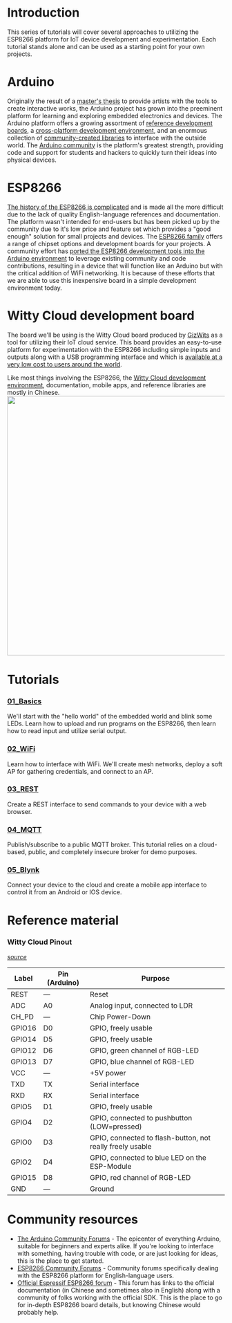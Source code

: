 # Introduction
This series of tutorials will cover several approaches to utilizing the ESP8266 platform for IoT device development and experimentation.  Each tutorial stands alone and can be used as a starting point for your own projects.

# Arduino
Originally the result of a [master's thesis](https://arduinohistory.github.io/) to provide artists with the tools to create interactive works, the Arduino project has grown into the preeminent platform for learning and exploring embedded electronics and devices.  The Arduino platform offers a growing assortment of [reference development boards](https://www.arduino.cc/en/Main/Boards), a [cross-platform development environment](https://www.arduino.cc/en/Guide/Environment), and an enormous collection of [community-created libraries](https://www.arduino.cc/en/Reference/Libraries) to interface with the outside world.  The [Arduino community](https://forum.arduino.cc/) is the platform's greatest strength, providing code and support for students and hackers to quickly turn their ideas into physical devices.

# ESP8266
[The history of the ESP8266 is complicated](https://www.youtube.com/watch?v=AMMOrwqSPwY) and is made all the more difficult due to the lack of quality English-language references and documentation.  The platform wasn't intended for end-users but has been picked up by the community due to it's low price and feature set which provides a "good enough" solution for small projects and devices.  The [ESP8266 family](https://en.wikipedia.org/wiki/ESP8266#AI-Thinker_modules) offers a range of chipset options and development boards for your projects. A community effort has [ported the ESP8266 development tools into the Arduino environment](https://github.com/esp8266/Arduino) to leverage existing community and code contributions, resulting in a device that will function like an Arduino but with the critical addition of WiFi networking.  It is because of these efforts that we are able to use this inexpensive board in a simple development environment today.

# Witty Cloud development board
The board we'll be using is the Witty Cloud board produced by [GizWits](http://www.gizwits.com/) as a tool for utilizing their IoT cloud service.  This board provides an easy-to-use platform for experimentation with the ESP8266 including simple inputs and outputs along with a USB programming  interface and which is [available at a very low cost to users  around the world](http://www.aliexpress.com/wholesale?catId=0&SearchText=Witty+cloud+Development+Board).

Like most things involving the ESP8266, the [Witty Cloud development environment](http://site.gizwits.com/zh-cn/developer/), documentation, mobile apps, and reference libraries are mostly in Chinese.
<img src="https://github.com/aderusha/IoTWM-ESP8266/blob/master/Images/WittyCloudBoard.jpg" width="600">

# Tutorials
### [01_Basics](../01_Basics)
We'll start with the "hello world" of the embedded world and blink some LEDs.  Learn how to upload and run programs on the ESP8266, then learn how to read input and utilize serial output.

### [02_WiFi](../02_WiFi)
Learn how to interface with WiFi.  We'll create mesh networks, deploy a soft AP for gathering credentials, and connect to an AP.

### [03_REST](../03_REST)
Create a REST interface to send commands to your device with a web browser.

### [04_MQTT](../04_MQTT)
Publish/subscribe to a public MQTT broker.  This tutorial relies on a cloud-based, public, and completely insecure broker for demo purposes.

### [05_Blynk](../05_Blynk)
Connect your device to the cloud and create a mobile app interface to control it from an Android or IOS device.

# Reference material
### Witty Cloud Pinout
*[source](http://www.schatenseite.de/en/2016/04/22/esp8266-witty-cloud-module/)*

| Label | Pin (Arduino) | Purpose |
| --- | --- | --- |
| REST | — | Reset |
| ADC | A0 | Analog input, connected to LDR |
| CH_PD | — | Chip Power-Down |
| GPIO16 | D0 | GPIO, freely usable |
| GPIO14 | D5 | GPIO, freely usable |
| GPIO12 | D6 | GPIO, green channel of RGB-LED |
| GPIO13 | D7 | GPIO, blue channel of RGB-LED |
| VCC | — | +5V power |
| TXD | TX | Serial interface |
| RXD | RX | Serial interface |
| GPIO5 | D1 | GPIO, freely usable |
| GPIO4 | D2 | GPIO, connected to pushbutton (LOW=pressed) |
| GPIO0 | D3 | GPIO, connected to flash-button, not really freely usable |
| GPIO2 | D4 | GPIO, connected to blue LED on the ESP-Module |
| GPIO15 | D8 | GPIO, red channel of RGB-LED |
| GND | — | Ground |

# Community resources
* [The Arduino Community Forums](https://forum.arduino.cc/) - The epicenter of everything Arduino, suitable for beginners and experts alike.  If you're looking to interface with something, having trouble with code, or are just looking for ideas, this is the place to get started.
* [ESP8266 Community Forums](http://www.esp8266.com/) - Community forums specifically dealing with the ESP8266 platform for English-language users.
* [Official Espressif ESP8266 forum](http://bbs.espressif.com/index.php) - This forum has links to the official documentation (in Chinese and sometimes also in English) along with a community of folks working with the official SDK.  This is the place to go for in-depth ESP8266 board details, but knowing Chinese would probably help.

